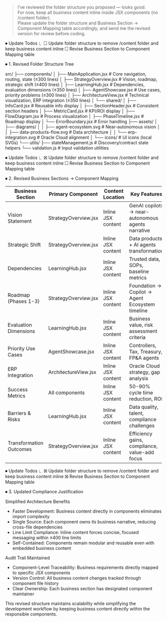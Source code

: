 > I’ve reviewed the folder structure you proposed — looks good.  
  For now, keep all business content inline inside JSX components (no /content folder).  
  Please update the folder structure and Business Section → Component Mapping table accordingly, and send me the revised version for review before coding.

⏺ Update Todos
  ⎿  ☐ Update folder structure to remove /content folder and keep business content inline
     ☐ Revise Business Section to Component Mapping table

⏺ 1. Revised Folder Structure Tree

  src/
  ├── components/
  │   ├── MainApplication.jsx              # Core navigation, routing, state (≤300 lines)
  │   ├── StrategyOverview.jsx            # Vision, roadmap, strategic shift (≤400 lines)
  │   ├── LearningHub.jsx                 # Dependencies, evaluation dimensions (≤350 lines)
  │   ├── AgentShowcase.jsx               # Use cases, priority problems (≤300 lines)
  │   ├── ArchitectureView.jsx            # Technical visualization, ERP integration (≤350 lines)
  │   └── shared/
  │       ├── InfoCard.jsx                # Reusable info display
  │       ├── SectionHeader.jsx           # Consistent section headers
  │       ├── MetricCard.jsx              # KPI/ROI display
  │       ├── FlowDiagram.jsx             # Process visualization
  │       ├── PhaseTimeline.jsx           # Roadmap display
  │       └── ErrorBoundary.jsx           # Error handling
  ├── assets/
  │   ├── diagrams/
  │   │   ├── agent-ecosystem.svg         # Near-autonomous vision
  │   │   ├── data-products-flow.svg      # Data architecture
  │   │   └── erp-integration.svg         # Oracle Cloud alignment
  │   └── icons/                          # UI icons (local SVGs)
  └── utils/
      ├── stateManagement.js              # Discovery/contract state helpers
      └── validation.js                   # Input validation utilities

⏺ Update Todos
  ⎿  ☒ Update folder structure to remove /content folder and keep business content inline
     ☐ Revise Business Section to Component Mapping table

⏺ 2. Revised Business Sections → Component Mapping

  | Business Section        | Primary Component    | Content Location   | Key Features                                      |
  |-------------------------|----------------------|--------------------|---------------------------------------------------|
  | Vision Statement        | StrategyOverview.jsx | Inline JSX content | GenAI copilots → near-autonomous agents narrative |
  | Strategic Shift         | StrategyOverview.jsx | Inline JSX content | Data products + AI agents transformation          |
  | Dependencies            | LearningHub.jsx      | Inline JSX content | Trusted data, SOPs, baseline metrics              |
  | Roadmap (Phases 1-3)    | StrategyOverview.jsx | Inline JSX content | Foundation → Copilot → Agent Ecosystem timeline   |
  | Evaluation Dimensions   | LearningHub.jsx      | Inline JSX content | Business value, risk assessment criteria          |
  | Priority Use Cases      | AgentShowcase.jsx    | Inline JSX content | Controllers, Tax, Treasury, FP&A agents           |
  | ERP Integration         | ArchitectureView.jsx | Inline JSX content | Oracle Cloud strategy, gap analysis               |
  | Success Metrics         | All components       | Inline JSX content | 50-90% cycle time reduction, ROI                  |
  | Barriers & Risks        | LearningHub.jsx      | Inline JSX content | Data quality, talent, compliance challenges       |
  | Transformation Outcomes | StrategyOverview.jsx | Inline JSX content | Efficiency gains, compliance, value-add focus     |

⏺ Update Todos
  ⎿  ☒ Update folder structure to remove /content folder and keep business content inline
     ☒ Revise Business Section to Component Mapping table

⏺ 3. Updated Compliance Justification

  Simplified Architecture Benefits

  - Faster Development: Business content directly in components eliminates import complexity
  - Single Source: Each component owns its business narrative, reducing cross-file dependencies
  - Line Limit Compliance: Inline content forces concise, focused messaging within ≤400 line limits
  - Self-Contained: Components remain modular and reusable even with embedded business content

  Audit Trail Maintained

  - Component-Level Traceability: Business requirements directly mapped to specific JSX components
  - Version Control: All business content changes tracked through component file history
  - Clear Ownership: Each business section has designated component maintainer

  This revised structure maintains scalability while simplifying the development workflow by keeping business content directly within the responsible components.

